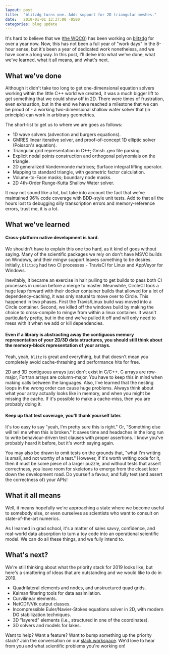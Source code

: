 ```yaml
---
layout: post
title:  "blitzdg turns one. Adds support for 2D triangular meshes."
date:   2019-01-01 13:37:00 -0500
categories: blog update
---
```


It's hard to believe that we ([the WQCG](https://wqcg.ca)) has been working on [blitzdg](https://github.com/WQCG/blitzdg) for over a year now. Now, this has not been a full year of "work days" in the 8-hour sense, but it's been a year of dedicated work nonetheless, and we have come a long way. In this post, I'll delve into what we've done, what we've learned, what it all means, and what's next.

## What we've done

Although it didn't take too long to get one-dimensional equation solvers working within the little C++ world we created, it was a much bigger lift to get something that we could show off in 2D. There were times of frustration, even exhaustion, but in the end we have reached a milestone that we can be proud of - a working two-dimensional shallow water solver that (in principle) can work in arbitrary geometries.

The short-list to get us to where we are goes as follows:

- 1D wave solvers (advection and burgers equations).
- GMRES linear iterative solver, and proof-of-concept 1D elliptic solver (Poisson's equation).
- Triangular grid representation in C++; Gmsh .geo file parsing.
- Explicit nodal points construction and orthogonal polynomials on the triangle.
- 2D generalized Vandermonde matrices; Surface integral lifting operator.
- Mapping to standard triangle, with geometric factor calculation.
- Volume-to-Face masks; boundary node masks.
- 2D 4th-Order Runge-Kutta Shallow Water solver.

It may not sound like a lot, but take into account the fact that we've maintained 96% code coverage with BDD-style unit tests. Add to that all the hours lost to debugging silly transcription errors and memory-reference errors, trust me, it is a lot.

## What we've learned

#### Cross-platform native development is hard.

We shouldn't have to explain this one too hard, as it kind of goes without saying. Many of the scientific packages we rely on don't have MSVC builds on Windows, and their mingw support leaves something to be desires. Initially, `blitzdg` had two CI processes - TravisCI for Linux and AppVeyor for Windows.

Inevitably, it became an exercise in hair pulling to get builds to pass both CI processes in unison before a merge to master. Meanwhile, CircleCI took a huge leap forward with their docker container builds that allowed for a lot of dependency-caching, it was only natural to move over to Circle. This happened in two phases. First the Travis/Linux build was moved into a Circle container. Second, we killed off the windows build by making the choice to cross-compile to mingw from within a linux container. It wasn't particularly pretty, but in the end we've pulled it off and will only need to mess with it when we add or kill dependencies.

#### Even if a library is abstracting away the contiguous memory representation of your 2D/3D data structures, you should still think about the memory-block representation of your arrays.

Yeah, yeah, `blitz` is great and everything, but that doesn't mean you completely avoid cache-thrashing and performance hits for free. 

2D and 3D contiguous arrays just don't exist in C/C++. C arrays are row-major, Fortran arrays are column-major. You have to keep this in mind when making calls between the languages. Also, I've learned that the nesting loops in the wrong order can cause huge problems. Always think about what your array actually looks like in memory, and when you might be missing the cache. If it's possible to make a cache-miss, then you are probably doing it.

#### Keep up that test coverage, you'll thank yourself later.

It's too easy to say "yeah, I'm pretty sure this is right." Or, "Something else will tell me when this is broken." It saves time and headaches in the long run to write behaviour-driven test clauses with proper assertions. I know you've probably heard it before, but it's worth saying again.

You may also be drawn to omit tests on the grounds that, "what I'm writing is small, and not worthy of a test." However, if it's worth writing code for it, then it must be some piece of a larger puzzle, and without tests that assert correctness, you leave room for skeletons to emerge from the closet later down the development road. Do yourself a favour, and fully test (and assert the correctness of) your APIs!

## What it all means

Well, it means hopefully we're approaching a state where we become useful to somebody else, or even ourselves as scientists who want to consult on state-of-the-art numerics.

As I learned in grad school, it's a matter of sales savvy, confidence, and real-world data absorption to turn a toy code into an operational scientific model. We can do all these things, and we fully intend to.

## What's next?

We're still thinking about what the priority stack for 2019 looks like, but here's a smattering of ideas that are outstanding and we would like to do in 2019.

- Quadrilateral elements and nodes, and unstructured quad grids.
- Kalman filtering tools for data assimilation.
- Curvilinear elements.
- NetCDF/Vtk output classes.
- Incompressible Euler/Navier-Stokes equations solver in 2D, with modern DG stabilization techniques.
- 3D "layered" elements (i.e., structured in one of the coordinates). 
- 3D solvers and models for lakes.

Want to help? Want a feature? Want to bump something up the priority stack? Join the conversation on our [slack workspace](https://wqcg.slack.com). We'd love to hear from you and what scientific problems you're working on!
